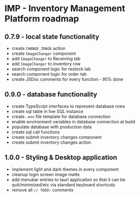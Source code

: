 # IMP - Inventory Management Platform roadmap

## 0.7.9 - local state functionality
- create `CHANGE_IMAGE` action
- create `ImageChanger` component
- add `ImageChanger` to Receiving tab
- add `ImageChanger` to inventory row
- search component logic for restock tab
- search component logic for order tab
- create JSDoc comments for every function - 95% done

## 0.9.0 - database functionality
- create TypeScript interfaces to represent database rows
- create sql table in live SQL instance
- create `.env` file template for database connection
- enable environment variables in database connection at build
- populate database with production data
- create sql call functions
- create submit inventory changes component
- create submit inventory changes action

## 1.0.0 - Styling & Desktop application
- implement light and dark themes in every component
- cleanup login screen image matte
- add menubar entries to tauri application so that it can be quit/minimized/etc via standard keyboard shortcuts
- remove all `// TODO:` comments
